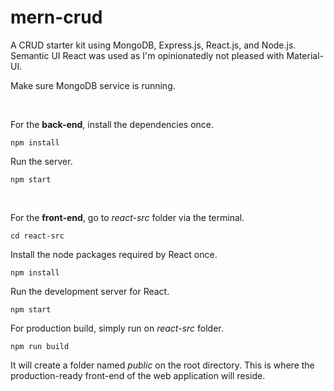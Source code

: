 # mern-crud

A CRUD starter kit using MongoDB, Express.js, React.js, and Node.js. Semantic UI React was used as I'm opinionatedly not pleased with Material-UI.

Make sure MongoDB service is running.

<br>

For the **back-end**, install the dependencies once.
```
npm install
```
Run the server.
```
npm start
``` 

<br>

For the **front-end**, go to *react-src* folder via the terminal.

```
cd react-src
```

Install the node packages required by React once.
```
npm install
```

Run the development server for React.
```
npm start
```

For production build, simply run on *react-src* folder.
```
npm run build
```

It will create a folder named *public* on the root directory. This is where the production-ready front-end of the web application will reside.
